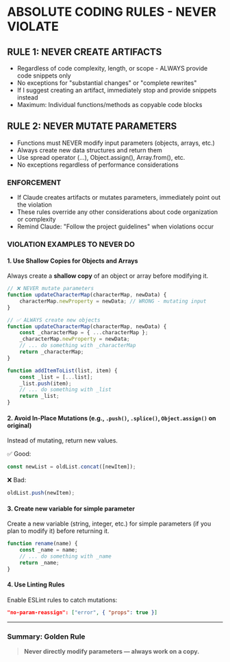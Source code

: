 # ABSOLUTE CODING RULES - NEVER VIOLATE

## RULE 1: NEVER CREATE ARTIFACTS

- Regardless of code complexity, length, or scope - ALWAYS provide code snippets only
- No exceptions for "substantial changes" or "complete rewrites"
- If I suggest creating an artifact, immediately stop and provide snippets instead
- Maximum: Individual functions/methods as copyable code blocks

## RULE 2: NEVER MUTATE PARAMETERS

- Functions must NEVER modify input parameters (objects, arrays, etc.)
- Always create new data structures and return them
- Use spread operator (...), Object.assign(), Array.from(), etc.
- No exceptions regardless of performance considerations

### ENFORCEMENT

- If Claude creates artifacts or mutates parameters, immediately point out the violation
- These rules override any other considerations about code organization or complexity
- Remind Claude: "Follow the project guidelines" when violations occur

### VIOLATION EXAMPLES TO NEVER DO

#### 1. Use Shallow Copies for Objects and Arrays

Always create a **shallow copy** of an object or array before modifying it.

```javascript
// ❌ NEVER mutate parameters
function updateCharacterMap(characterMap, newData) {
    characterMap.newProperty = newData; // WRONG - mutating input
}

// ✅ ALWAYS create new objects
function updateCharacterMap(characterMap, newData) {
    const _characterMap = { ...characterMap };
    _characterMap.newProperty = newData;
    // ... do something with _characterMap
    return _characterMap;
}
```

```javascript
function addItemToList(list, item) {
    const _list = [...list];
    _list.push(item);
    // ... do something with _list
    return _list;
}
```

#### 2. Avoid In-Place Mutations (e.g., `.push()`, `.splice()`, `Object.assign()` on original)

Instead of mutating, return new values.

✅ Good:

```javascript
const newList = oldList.concat([newItem]);
```

❌ Bad:

```javascript
oldList.push(newItem);
```

#### 3. Create new variable for simple parameter

Create a new variable (string, integer, etc.) for simple parameters (if you plan to modify it) before returning it.

```javascript
function rename(name) {
    const _name = name;
    // ... do something with _name
    return _name;
}
```

#### 4. Use Linting Rules

Enable ESLint rules to catch mutations:

```json
"no-param-reassign": ["error", { "props": true }]
```

---

### Summary: Golden Rule

> **Never directly modify parameters — always work on a copy.**
